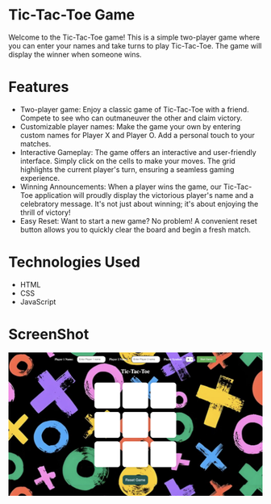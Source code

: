 # Tic-Tac-Toe Game
Welcome to the Tic-Tac-Toe game! This is a simple two-player game where you can enter your names and take turns to play Tic-Tac-Toe. The game will display the winner when someone wins.

# Features
- Two-player game: Enjoy a classic game of Tic-Tac-Toe with a friend. Compete to see who can outmaneuver the other and claim victory.
- Customizable player names: Make the game your own by entering custom names for Player X and Player O. Add a personal touch to your matches.
- Interactive Gameplay: The game offers an interactive and user-friendly interface. Simply click on the cells to make your moves. The grid highlights the current player's turn, ensuring a seamless gaming experience.
- Winning Announcements: When a player wins the game, our Tic-Tac-Toe application will proudly display the victorious player's name and a celebratory message. It's not just about winning; it's about enjoying the thrill of victory!
- Easy Reset: Want to start a new game? No problem! A convenient reset button allows you to quickly clear the board and begin a fresh match.

# Technologies Used
- HTML
- CSS
- JavaScript

# ScreenShot

![image](https://github.com/Anmolpandey23/Tic-Tac-Toe-Game/blob/2edf772fb3e35514c70eb120f57bc90de12037f9/Tic-Tac-Toe.png)
